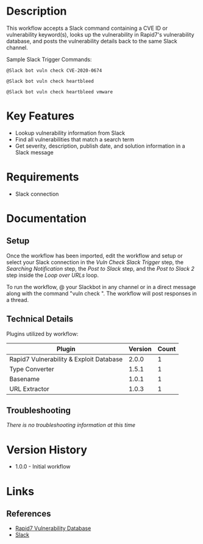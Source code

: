 # Description

This workflow accepts a Slack command containing a CVE ID or vulnerability keyword(s), looks up the vulnerability in Rapid7's vulnerability database, and posts the vulnerability details back to the same Slack channel.

Sample Slack Trigger Commands:

`@Slack bot vuln check CVE-2020-0674`

`@Slack bot vuln check heartbleed`

`@Slack bot vuln check heartbleed vmware`

# Key Features

* Lookup vulnerability information from Slack
* Find all vulnerabilities that match a search term
* Get severity, description, publish date, and solution information in a Slack message

# Requirements

* Slack connection

# Documentation

## Setup

Once the workflow has been imported, edit the workflow and setup or select your Slack connection in the _Vuln Check Slack Trigger_ step, the _Searching Notification_ step, the _Post to Slack_ step, and the _Post to Slack 2_ step inside the _Loop over URLs_ loop.

To run the workflow, @ your Slackbot in any channel or in a direct message along with the command "vuln check <vulnerability>". The workflow will post responses in a thread.

## Technical Details

Plugins utilized by workflow:

|Plugin|Version|Count|
|----|----|--------|
|Rapid7 Vulnerability & Exploit Database|2.0.0|1|
|Type Converter|1.5.1|1|
|Basename|1.0.1|1|
|URL Extractor|1.0.3|1|

## Troubleshooting

_There is no troubleshooting information at this time_

# Version History

* 1.0.0 - Initial workflow

# Links

## References

* [Rapid7 Vulnerability Database](https://www.rapid7.com/db)
* [Slack](https://slack.com)
